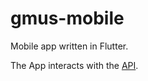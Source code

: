# gmus-mobile

Mobile app written in Flutter.

The App interacts with the [API](../gmus-backend/README.md).
